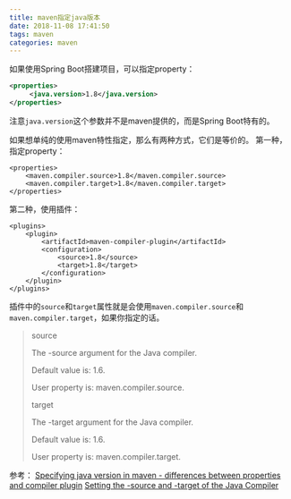 ```yaml
---
title: maven指定java版本
date: 2018-11-08 17:41:50
tags: maven
categories: maven
---
```


如果使用Spring Boot搭建项目，可以指定property：
```xml
<properties>
     <java.version>1.8</java.version>
</properties>
```
注意`java.version`这个参数并不是maven提供的，而是Spring Boot特有的。

<!-- more -->

如果想单纯的使用maven特性指定，那么有两种方式，它们是等价的。
第一种，指定property：
```
<properties>
    <maven.compiler.source>1.8</maven.compiler.source>
    <maven.compiler.target>1.8</maven.compiler.target>
</properties>
```
第二种，使用插件：
```
<plugins>
    <plugin>    
        <artifactId>maven-compiler-plugin</artifactId>
        <configuration>
            <source>1.8</source>
            <target>1.8</target>
        </configuration>
    </plugin>
</plugins>
```
插件中的`source`和`target`属性就是会使用`maven.compiler.source`和`maven.compiler.target`，如果你指定的话。
> source <p>
> The -source argument for the Java compiler. <p>
Default value is: 1.6. <p>
User property is: maven.compiler.source. <p>
> target <p>
> The -target argument for the Java compiler. <p>
Default value is: 1.6. <p>
User property is: maven.compiler.target.

参考：
[Specifying java version in maven - differences between properties and compiler plugin](https://stackoverflow.com/questions/38882080/specifying-java-version-in-maven-differences-between-properties-and-compiler-p)
[Setting the -source and -target of the Java Compiler](https://maven.apache.org/plugins/maven-compiler-plugin/examples/set-compiler-source-and-target.html)
